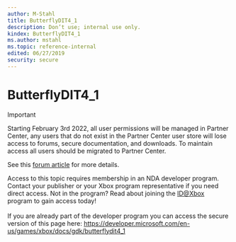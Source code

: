 ```yaml
---
author: M-Stahl
title: ButterflyDIT4_1
description: Don’t use; internal use only.
kindex: ButterflyDIT4_1
ms.author: mstahl
ms.topic: reference-internal
edited: 06/27/2019
security: secure
---
```


# ButterflyDIT4_1
> [!IMPORTANT]
> Starting February 3rd 2022, all user permissions will be managed in Partner Center, any users that do not exist in the Partner Center user store will lose access to forums, secure documentation, and downloads. To maintain access all users should be migrated to Partner Center. <p></p>See this <a href="https://forums.xboxlive.com/articles/132187/breaking-change-user-access-for-forums-secure-docu.html">forum article</a> for more details.  

 Access to this topic requires membership in an NDA developer program. Contact your publisher or your Xbox program representative if you need direct access. Not in the program? Read about joining the <a href="https://www.xbox.com/Developers/id">ID@Xbox</a> program to gain access today!  <br/><br/>If you are already part of the developer program you can access the secure version of this page here: <a target="_blank" href="https://developer.microsoft.com/en-us/games/xbox/docs/gdk/butterflydit4_1">https://developer.microsoft.com/en-us/games/xbox/docs/gdk/butterflydit4_1</a>